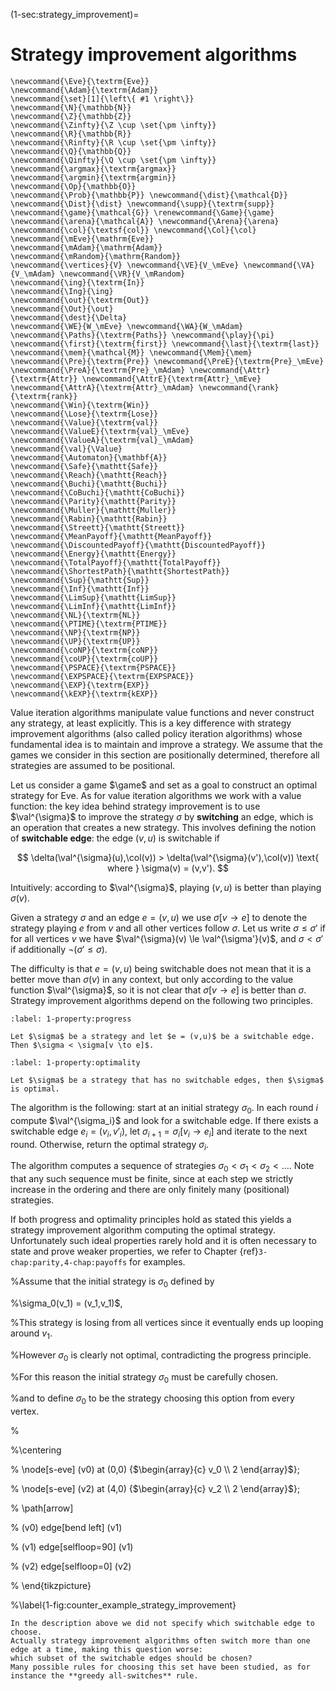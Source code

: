 (1-sec:strategy_improvement)=
# Strategy improvement algorithms

```{math}
\newcommand{\Eve}{\textrm{Eve}}
\newcommand{\Adam}{\textrm{Adam}}
\newcommand{\set}[1]{\left\{ #1 \right\}}
\newcommand{\N}{\mathbb{N}}
\newcommand{\Z}{\mathbb{Z}}
\newcommand{\Zinfty}{\Z \cup \set{\pm \infty}}
\newcommand{\R}{\mathbb{R}}
\newcommand{\Rinfty}{\R \cup \set{\pm \infty}}
\newcommand{\Q}{\mathbb{Q}}
\newcommand{\Qinfty}{\Q \cup \set{\pm \infty}}
\newcommand{\argmax}{\textrm{argmax}}
\newcommand{\argmin}{\textrm{argmin}}
\newcommand{\Op}{\mathbb{O}}
\newcommand{\Prob}{\mathbb{P}} \newcommand{\dist}{\mathcal{D}} \newcommand{\Dist}{\dist} \newcommand{\supp}{\textrm{supp}} 
\newcommand{\game}{\mathcal{G}} \renewcommand{\Game}{\game} \newcommand{\arena}{\mathcal{A}} \newcommand{\Arena}{\arena} 
\newcommand{\col}{\textsf{col}} \newcommand{\Col}{\col} 
\newcommand{\mEve}{\mathrm{Eve}}
\newcommand{\mAdam}{\mathrm{Adam}}
\newcommand{\mRandom}{\mathrm{Random}}
\newcommand{\vertices}{V} \newcommand{\VE}{V_\mEve} \newcommand{\VA}{V_\mAdam} \newcommand{\VR}{V_\mRandom} 
\newcommand{\ing}{\textrm{In}}
\newcommand{\Ing}{\ing}
\newcommand{\out}{\textrm{Out}}
\newcommand{\Out}{\out}
\newcommand{\dest}{\Delta} 
\newcommand{\WE}{W_\mEve} \newcommand{\WA}{W_\mAdam} 
\newcommand{\Paths}{\textrm{Paths}} \newcommand{\play}{\pi} \newcommand{\first}{\textrm{first}} \newcommand{\last}{\textrm{last}} 
\newcommand{\mem}{\mathcal{M}} \newcommand{\Mem}{\mem} 
\newcommand{\Pre}{\textrm{Pre}} \newcommand{\PreE}{\textrm{Pre}_\mEve} \newcommand{\PreA}{\textrm{Pre}_\mAdam} \newcommand{\Attr}{\textrm{Attr}} \newcommand{\AttrE}{\textrm{Attr}_\mEve} \newcommand{\AttrA}{\textrm{Attr}_\mAdam} \newcommand{\rank}{\textrm{rank}}
\newcommand{\Win}{\textrm{Win}} 
\newcommand{\Lose}{\textrm{Lose}} 
\newcommand{\Value}{\textrm{val}} 
\newcommand{\ValueE}{\textrm{val}_\mEve} 
\newcommand{\ValueA}{\textrm{val}_\mAdam}
\newcommand{\val}{\Value} 
\newcommand{\Automaton}{\mathbf{A}} 
\newcommand{\Safe}{\mathtt{Safe}}
\newcommand{\Reach}{\mathtt{Reach}} 
\newcommand{\Buchi}{\mathtt{Buchi}} 
\newcommand{\CoBuchi}{\mathtt{CoBuchi}} 
\newcommand{\Parity}{\mathtt{Parity}} 
\newcommand{\Muller}{\mathtt{Muller}} 
\newcommand{\Rabin}{\mathtt{Rabin}} 
\newcommand{\Streett}{\mathtt{Streett}} 
\newcommand{\MeanPayoff}{\mathtt{MeanPayoff}} 
\newcommand{\DiscountedPayoff}{\mathtt{DiscountedPayoff}}
\newcommand{\Energy}{\mathtt{Energy}}
\newcommand{\TotalPayoff}{\mathtt{TotalPayoff}}
\newcommand{\ShortestPath}{\mathtt{ShortestPath}}
\newcommand{\Sup}{\mathtt{Sup}}
\newcommand{\Inf}{\mathtt{Inf}}
\newcommand{\LimSup}{\mathtt{LimSup}}
\newcommand{\LimInf}{\mathtt{LimInf}}
\newcommand{\NL}{\textrm{NL}}
\newcommand{\PTIME}{\textrm{PTIME}}
\newcommand{\NP}{\textrm{NP}}
\newcommand{\UP}{\textrm{UP}}
\newcommand{\coNP}{\textrm{coNP}}
\newcommand{\coUP}{\textrm{coUP}}
\newcommand{\PSPACE}{\textrm{PSPACE}}
\newcommand{\EXPSPACE}{\textrm{EXPSPACE}}
\newcommand{\EXP}{\textrm{EXP}}
\newcommand{\kEXP}{\textrm{kEXP}}
```
Value iteration algorithms manipulate value functions and never construct any strategy, at least explicitly.
This is a key difference with strategy improvement algorithms (also called policy iteration algorithms) whose fundamental idea is to maintain and improve a strategy.
We assume that the games we consider in this section are positionally determined, therefore all strategies are assumed to be positional.


Let us consider a game $\game$ and set as a goal to construct an optimal strategy for Eve.
As for value iteration algorithms we work with a value function: 
the key idea behind strategy improvement is to use $\val^{\sigma}$ to improve the strategy $\sigma$ 
by **switching** an edge, which is an operation that creates a new strategy.
This involves defining the notion of **switchable edge**:
the edge $(v,u)$ is switchable if 

$$
\delta(\val^{\sigma}(u),\col(v)) > \delta(\val^{\sigma}(v'),\col(v)) \text{ where } \sigma(v) = (v,v').
$$

Intuitively: according to $\val^{\sigma}$, playing $(v,u)$ is better than playing $\sigma(v)$.

Given a strategy $\sigma$ and an edge $e = (v,u)$ we use $\sigma[v \to e]$ to denote the strategy playing $e$ from $v$ and all other vertices follow $\sigma$.
Let us write $\sigma \le \sigma'$ if for all vertices $v$ we have $\val^{\sigma}(v) \le \val^{\sigma'}(v)$,
and $\sigma < \sigma'$ if additionally $\neg (\sigma' \le \sigma)$.

The difficulty is that $e = (v,u)$ being switchable does not mean that it is a better move than $\sigma(v)$ in any context,
but only according to the value function $\val^{\sigma}$, so it is not clear that $\sigma[v \to e]$ is better than $\sigma$.
Strategy improvement algorithms depend on the following two principles.

````{prf:property} Progress
:label: 1-property:progress

Let $\sigma$ be a strategy and let $e = (v,u)$ be a switchable edge. 
Then $\sigma < \sigma[v \to e]$.

````


````{prf:property} Optimality
:label: 1-property:optimality

Let $\sigma$ be a strategy that has no switchable edges, then $\sigma$ is optimal.

````

The algorithm is the following: start at an initial strategy $\sigma_0$. 
In each round $i$ compute $\val^{\sigma_i}$ and look for a switchable edge.
If there exists a switchable edge $e_i = (v_i,v'_i)$, let $\sigma_{i+1} = \sigma_i[v_i \to e_i]$ and iterate to the next round.
Otherwise, return the optimal strategy $\sigma_i$.

The algorithm computes a sequence of strategies 
$\sigma_0 < \sigma_1 < \sigma_2 < \dots$.
Note that any such sequence must be finite, since at each step we strictly increase in the ordering and there are only finitely many (positional) strategies. 


If both progress and optimality principles hold as stated this yields a strategy improvement algorithm computing the optimal strategy.
Unfortunately such ideal properties rarely hold and it is often necessary to state and prove weaker properties,
we refer to Chapter {ref}`3-chap:parity,4-chap:payoffs` for examples.

%Assume that the initial strategy is $\sigma_0$ defined by 

%\sigma_0(v_1) = (v_1,v_1)$,

%This strategy is losing from all vertices since it eventually ends up looping around $v_1$.

%However $\sigma_0$ is clearly not optimal, contradicting the progress principle.

%For this reason the initial strategy $\sigma_0$ must be carefully chosen.

%and to define $\sigma_0$ to be the strategy choosing this option from every vertex.

%

%\centering

%    \node[s-eve] (v0) at (0,0) {$\begin{array}{c} v_0 \\ 2 \end{array}$};

%    \node[s-eve] (v2) at (4,0) {$\begin{array}{c} v_2 \\ 2 \end{array}$};

%    \path[arrow]

%      (v0) edge[bend left] (v1)

%      (v1) edge[selfloop=90] (v1)

%      (v2) edge[selfloop=0] (v2)

%  \end{tikzpicture}

%\label{1-fig:counter_example_strategy_improvement}


````{admonition} Remark 
In the description above we did not specify which switchable edge to choose.
Actually strategy improvement algorithms often switch more than one edge at a time, making this question worse: 
which subset of the switchable edges should be chosen? 
Many possible rules for choosing this set have been studied, as for instance the **greedy all-switches** rule. 

````

